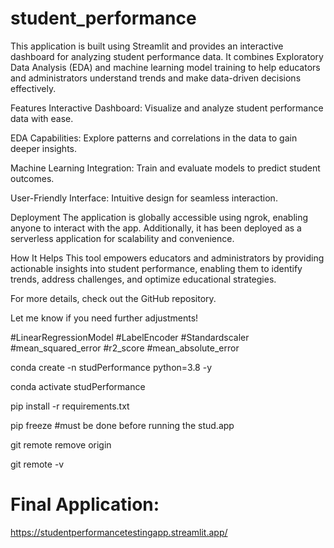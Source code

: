 # student_performance

This application is built using Streamlit and provides an interactive dashboard for analyzing student performance data. It combines Exploratory Data Analysis (EDA) and machine learning model training to help educators and administrators understand trends and make data-driven decisions effectively.

Features
Interactive Dashboard: Visualize and analyze student performance data with ease.

EDA Capabilities: Explore patterns and correlations in the data to gain deeper insights.

Machine Learning Integration: Train and evaluate models to predict student outcomes.

User-Friendly Interface: Intuitive design for seamless interaction.

Deployment
The application is globally accessible using ngrok, enabling anyone to interact with the app. Additionally, it has been deployed as a serverless application for scalability and convenience.

How It Helps
This tool empowers educators and administrators by providing actionable insights into student performance, enabling them to identify trends, address challenges, and optimize educational strategies.

For more details, check out the GitHub repository.

Let me know if you need further adjustments!


#LinearRegressionModel
#LabelEncoder
#Standardscaler
#mean_squared_error 
#r2_score 
#mean_absolute_error 



conda create -n studPerformance python=3.8 -y

conda activate studPerformance

pip install -r requirements.txt

pip freeze        #must be done before running the stud.app

git remote remove origin

git remote -v

 #  Final Application:  
 https://studentperformancetestingapp.streamlit.app/

